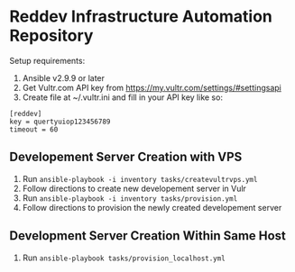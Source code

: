 # Reddev Infrastructure Automation Repository

Setup requirements:

1. Ansible v2.9.9 or later
2. Get Vultr.com API key from <https://my.vultr.com/settings/#settingsapi>
3. Create file at ~/.vultr.ini and fill in your API key like so:

```text
[reddev]
key = quertyuiop123456789
timeout = 60
 ```

## Developement Server Creation with VPS

1. Run `ansible-playbook -i inventory tasks/createvultrvps.yml`
2. Follow directions to create new developement server in Vulr
3. Run `ansible-playbook -i inventory tasks/provision.yml`
4. Follow directions to provision the newly created developement server

## Development Server Creation Within Same Host

1. Run `ansible-playbook tasks/provision_localhost.yml`
